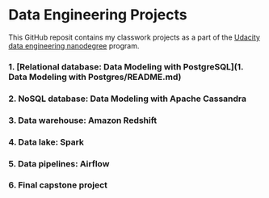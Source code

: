 # Data Engineering Projects

This GitHub reposit contains my classwork projects as a part of
the [Udacity data engineering nanodegree](https://www.udacity.com/course/data-engineer-nanodegree--nd027) program.

### 1. [Relational database: Data Modeling with PostgreSQL](1. Data Modeling with Postgres/README.md)

### 2. NoSQL database: Data Modeling with Apache Cassandra

### 3. Data warehouse: Amazon Redshift

### 4. Data lake: Spark

### 5. Data pipelines: Airflow

### 6. Final capstone project
